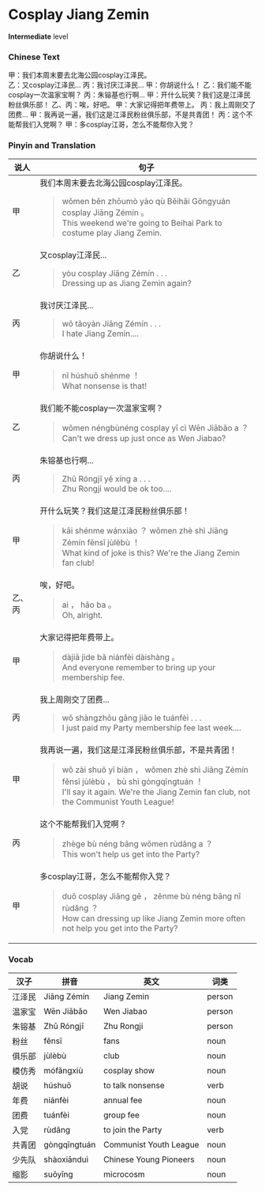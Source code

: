 # Cosplay Jiang Zemin
**Intermediate** level
### Chinese Text
甲：我们本周末要去北海公园cosplay江泽民。<br />乙：又cosplay江泽民...
丙：我讨厌江泽民...
甲：你胡说什么！
乙：我们能不能cosplay一次温家宝啊？
丙：朱镕基也行啊...
甲：开什么玩笑？我们这是江泽民粉丝俱乐部！
乙、丙：唉，好吧。
甲：大家记得把年费带上。
丙：我上周刚交了团费...
甲：我再说一遍，我们这是江泽民粉丝俱乐部，不是共青团！
丙：这个不能帮我们入党啊？
甲：多cosplay江哥，怎么不能帮你入党？

### Pinyin and Translation
|说人|句子|
|----|----|
|甲|我们本周末要去北海公园cosplay江泽民。<blockquote>wǒmen běn zhōumò yào qù Běihǎi Gōngyuán cosplay Jiāng Zémín 。<br />This weekend we're going to Beihai Park to costume play Jiang Zemin.</blockquote>|
|乙|又cosplay江泽民...<blockquote>yòu cosplay Jiāng Zémín . . .<br />Dressing up as Jiang Zemin again?</blockquote>|
|丙|我讨厌江泽民...<blockquote>wǒ tǎoyàn Jiāng Zémín . . .<br />I hate Jiang Zemin....</blockquote>|
|甲|你胡说什么！<blockquote>nǐ húshuō shénme ！<br />What nonsense is that!</blockquote>|
|乙|我们能不能cosplay一次温家宝啊？<blockquote>wǒmen néngbùnéng cosplay yī cì Wēn Jiābǎo a ？<br />Can't we dress up just once as Wen Jiabao?</blockquote>|
|丙|朱镕基也行啊...<blockquote>Zhū Róngjī yě xíng a . . .<br />Zhu Rongji would be ok too....</blockquote>|
|甲|开什么玩笑？我们这是江泽民粉丝俱乐部！<blockquote>kāi shénme wánxiào ？ wǒmen zhè shì Jiāng Zémín fěnsī jùlèbù ！<br />What kind of joke is this? We're the Jiang Zemin fan club!</blockquote>|
|乙、丙|唉，好吧。<blockquote>ai ， hǎo ba 。<br />Oh, alright.</blockquote>|
|甲|大家记得把年费带上。<blockquote>dàjiā jìde bǎ niánfèi dàishàng 。<br />And everyone remember to bring up your membership fee.</blockquote>|
|丙|我上周刚交了团费...<blockquote>wǒ shàngzhōu gāng jiāo le tuánfèi . . .<br />I just paid my Party membership fee last week....</blockquote>|
|甲|我再说一遍，我们这是江泽民粉丝俱乐部，不是共青团！<blockquote>wǒ zài shuō yī biàn ， wǒmen zhè shì Jiāng Zémín fěnsī jùlèbù ， bù shì gòngqīngtuán ！<br />I'll say it again. We're the Jiang Zemin fan club, not the Communist Youth League!</blockquote>|
|丙|这个不能帮我们入党啊？<blockquote>zhège bù néng bāng wǒmen rùdǎng a ？<br />This won't help us get into the Party?</blockquote>|
|甲|多cosplay江哥，怎么不能帮你入党？<blockquote>duō cosplay Jiāng gē ， zěnme bù néng bāng nǐ rùdǎng ？<br />How can dressing up like Jiang Zemin more often not help you get into the Party?</blockquote>|
### Vocab
|汉子|拼音|英文|词类|
|----|----|----|----|
|江泽民|Jiāng Zémín|Jiang Zemin|person|
|温家宝|Wēn Jiābǎo|Wen Jiabao|person|
|朱镕基|Zhū Róngjī|Zhu Rongji|person|
|粉丝|fěnsī|fans|noun|
|俱乐部|jùlèbù|club|noun|
|模仿秀|mófǎngxiù|cosplay show|noun|
|胡说|húshuō|to talk nonsense|verb|
|年费|niánfèi|annual fee|noun|
|团费|tuánfèi|group fee|noun|
|入党|rùdǎng|to join the Party|verb|
|共青团|gòngqīngtuán|Communist Youth League|noun|
|少先队|shàoxiānduì|Chinese Young Pioneers|noun|
|缩影|suōyǐng|microcosm|noun|
